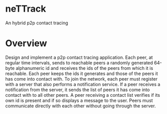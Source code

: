 # neTTrack
An hybrid p2p contact tracing

# Overview
Design and implement a p2p contact tracing application. Each peer, at regular time intervals, sends to reachable peers
a randomly generated 64-byte alphanumeric id and receives the ids of the peers from which it is reachable. Each peer keeps the ids it generates and those of the peers it has come into contact with. To join the network, each peer must register with a server that also performs a notification service. If a peer receives a notification from the server, it sends the list of peers it has come into contact with to all other peers. A peer receiving a contact list verifies if its own id is present and if so displays a message to the user. Peers must communicate directly with each other without going through the server.
